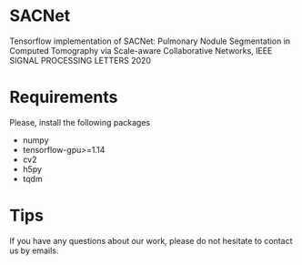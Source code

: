 # SACNet
Tensorflow implementation of SACNet: Pulmonary Nodule Segmentation in Computed Tomography via Scale-aware Collaborative Networks, IEEE SIGNAL PROCESSING LETTERS 2020

# Requirements
Please, install the following packages
* numpy
* tensorflow-gpu>=1.14
* cv2
* h5py
* tqdm

# Tips
If you have any questions about our work, please do not hesitate to contact us by emails.
